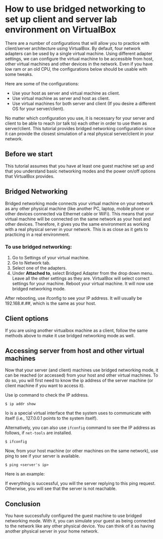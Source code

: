 # How to use bridged networking to set up client and server lab environment on VirtualBox

There are a number of configurations that will allow you to practice with client/server architecture using VirtualBox. By default, four network adapters can be used by a single virtual machine. Using different adapter settings, we can configure the virtual machine to be accessible from host, other virtual machines and other devices in the network. Even if you have low ram or an old CPU, the configurations below should be usable with some tweaks.

Here are some of the configurations:

- Use your host as server and virtual machine as client.
- Use virtual machine as server and host as client.
- Use virtual machines for both server and client (If you desire a different OS for your server/client).

No matter which configuration you use, it is necessary for your server and client to be able to reach (or talk to) each other in order to use them as server/client. This tutorial provides bridged networking configuration since it can provide the closest simulation of a real physical server/client in your network.

## Before we start

This tutorial assumes that you have at least one guest machine set up and that you understand basic networking modes and the power on/off options that VirtualBox provides. 

## Bridged Networking

Bridged networking mode connects your virtual machine on your network as any other physical machine (like another PC, laptop, mobile phone or other devices connected via Ethernet cable or WiFi). This means that your virtual machine will be connected on the same network as your host and other devices. Therefore, it gives you the same environment as working with a real physical server in your network. This is as close as it gets to practicing in a real environment.

### To use bridged networking:

1. Go to Settings of your virtual machine.
2. Go to Network tab.
3. Select one of the adapters.
4. Under **Attached to**, select Bridged Adapter from the drop down menu. Leave all the other settings as they are. VirtualBox will select correct settings for your machine.
Reboot your virtual machine. It will now use bridged networking mode.

After rebooting, use ifconfig to see your IP address. It will usually be 192.168.#.##, which is the same as your host.

## Client options

If you are using another virtualbox machine as a client, follow the same methods above to make it use bridged networking mode as well.

## Accessing server from host and other virtual machines

Now that your server (and client) machines use bridged networking mode, it can be reached (or accessed) from your host and other virtual machines. To do so, you will first need to know the ip address of the server machine (or client machine if you want to access it).

Use ip command to check the IP address.

```
$ ip addr show
```

lo is a special virtual interface that the system uses to communicate with itself (i.e., 127.0.0.1 points to the system itself).

Alternatively, you can also use `ifconfig` command to see the IP address as follows, if `net-tools` are installed.

```
$ ifconfig
```

Now, from your host machine (or other machines on the same network), use ping to see if your server is available.

```
$ ping <server's ip>
```

Here is an example:


If everything is successful, you will the server replying to this ping request. Otherwise, you will see that the server is not reachable.

## Conclusion

You have successfully configured the guest machine to use bridged networking mode. With it, you can simulate your guest as being connected to the network like any other physical device. You can think of it as having another physical server in your home network.

